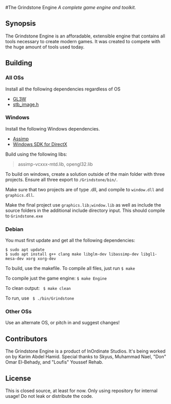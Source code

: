 #The Grindstone Engine
_A complete game engine and toolkit._

## Synopsis
The Grindstone Engine is an afforadable, extensible engine that contains all tools necessary to create modern games. It was created to compete with the huge amount of tools used today.

## Building
### All OSs
Install all the following dependencies regardless of OS
 * [GL3W](https://github.com/skaslev/gl3w)
 * [stb_image.h](https://github.com/nothings/stb)

### Windows
Install the following Windows dependencies.
 * [Assimp](http://www.assimp.org/)
 * [Windows SDK for DirectX](https://developer.microsoft.com/en-us/windows/downloads/windows-10-sdk)

Build using the following libs:
> assimp-vcxxx-mtd.lib, opengl32.lib 

To build on windows, create a solution outside of the main folder with three projects. Ensure all three export to ```/Grindstone/bin/```.

Make sure that two projects are of type .dll, and compile to ```window.dll``` and ```graphics.dll```.

Make the final project use ```graphics.lib;window.lib``` as well as include the source folders in the additional include directory input. This should compile to ```Grindstone.exe```
 
### Debian
You must first update and get all the following dependencies:
```
$ sudo apt update 
$ sudo apt install g++ clang make libglm-dev libassimp-dev libgl1-mesa-dev xorg xorg-dev
```

To build, use the makefile. To compile all files, just run ```$ make```

To compile just the game engine: ```$ make Engine```

To clean output: ``` $ make clean```

To run, use ``` $ ./bin/Grindstone```

### Other OSs
Use an alternate OS, or pitch in and suggest changes!

## Contributors
The Grindstone Engine is a product of InOrdinate Studios. It's being worked on by Karim Abdel Hamid. Special thanks to Skyus, Muhammad Nael, "Don" Omar El-Behady, and "Loufis" Youssef Rehab.

## License
This is closed source, at least for now. Only using repository for internal usage! Do not leak or distribute the code.